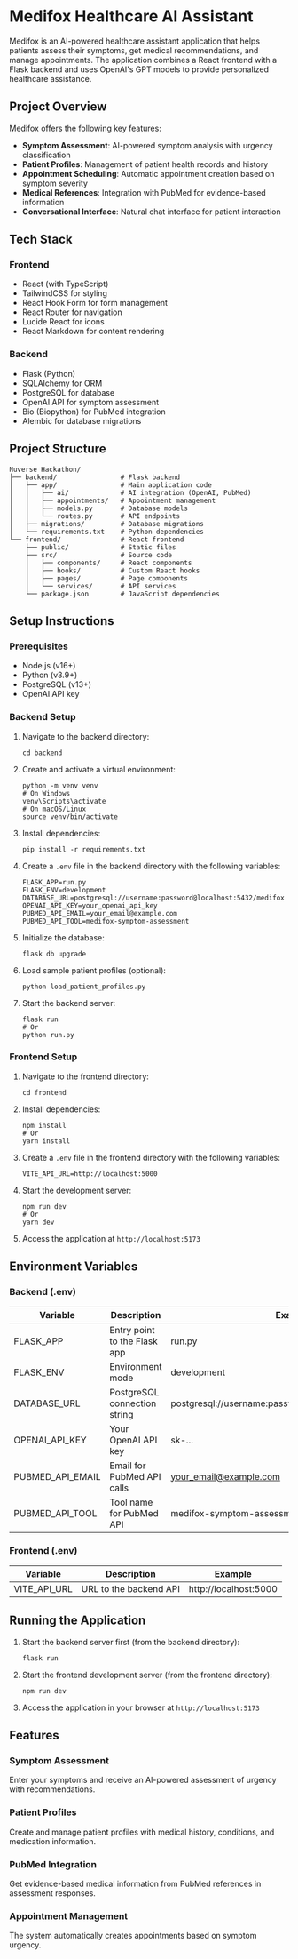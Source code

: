 # Medifox Healthcare AI Assistant

Medifox is an AI-powered healthcare assistant application that helps patients assess their symptoms, get medical recommendations, and manage appointments. The application combines a React frontend with a Flask backend and uses OpenAI's GPT models to provide personalized healthcare assistance.

## Project Overview

Medifox offers the following key features:

- **Symptom Assessment**: AI-powered symptom analysis with urgency classification
- **Patient Profiles**: Management of patient health records and history
- **Appointment Scheduling**: Automatic appointment creation based on symptom severity
- **Medical References**: Integration with PubMed for evidence-based information
- **Conversational Interface**: Natural chat interface for patient interaction

## Tech Stack

### Frontend
- React (with TypeScript)
- TailwindCSS for styling
- React Hook Form for form management
- React Router for navigation
- Lucide React for icons
- React Markdown for content rendering

### Backend
- Flask (Python)
- SQLAlchemy for ORM
- PostgreSQL for database
- OpenAI API for symptom assessment
- Bio (Biopython) for PubMed integration
- Alembic for database migrations

## Project Structure

```
Nuverse Hackathon/
├── backend/                # Flask backend
│   ├── app/                # Main application code
│   │   ├── ai/             # AI integration (OpenAI, PubMed)
│   │   ├── appointments/   # Appointment management
│   │   ├── models.py       # Database models
│   │   └── routes.py       # API endpoints
│   ├── migrations/         # Database migrations
│   └── requirements.txt    # Python dependencies
└── frontend/               # React frontend
    ├── public/             # Static files
    ├── src/                # Source code
    │   ├── components/     # React components
    │   ├── hooks/          # Custom React hooks
    │   ├── pages/          # Page components
    │   └── services/       # API services
    └── package.json        # JavaScript dependencies
```

## Setup Instructions

### Prerequisites

- Node.js (v16+)
- Python (v3.9+)
- PostgreSQL (v13+)
- OpenAI API key

### Backend Setup

1. Navigate to the backend directory:
   ```
   cd backend
   ```

2. Create and activate a virtual environment:
   ```
   python -m venv venv
   # On Windows
   venv\Scripts\activate
   # On macOS/Linux
   source venv/bin/activate
   ```

3. Install dependencies:
   ```
   pip install -r requirements.txt
   ```

4. Create a `.env` file in the backend directory with the following variables:
   ```
   FLASK_APP=run.py
   FLASK_ENV=development
   DATABASE_URL=postgresql://username:password@localhost:5432/medifox
   OPENAI_API_KEY=your_openai_api_key
   PUBMED_API_EMAIL=your_email@example.com
   PUBMED_API_TOOL=medifox-symptom-assessment
   ```

5. Initialize the database:
   ```
   flask db upgrade
   ```

6. Load sample patient profiles (optional):
   ```
   python load_patient_profiles.py
   ```

7. Start the backend server:
   ```
   flask run
   # Or
   python run.py
   ```

### Frontend Setup

1. Navigate to the frontend directory:
   ```
   cd frontend
   ```

2. Install dependencies:
   ```
   npm install
   # Or
   yarn install
   ```

3. Create a `.env` file in the frontend directory with the following variables:
   ```
   VITE_API_URL=http://localhost:5000
   ```

4. Start the development server:
   ```
   npm run dev
   # Or
   yarn dev
   ```

5. Access the application at `http://localhost:5173`

## Environment Variables

### Backend (.env)

| Variable | Description | Example |
|----------|-------------|---------|
| FLASK_APP | Entry point to the Flask app | run.py |
| FLASK_ENV | Environment mode | development |
| DATABASE_URL | PostgreSQL connection string | postgresql://username:password@localhost:5432/medifox |
| OPENAI_API_KEY | Your OpenAI API key | sk-... |
| PUBMED_API_EMAIL | Email for PubMed API calls | your_email@example.com |
| PUBMED_API_TOOL | Tool name for PubMed API | medifox-symptom-assessment |

### Frontend (.env)

| Variable | Description | Example |
|----------|-------------|---------|
| VITE_API_URL | URL to the backend API | http://localhost:5000 |

## Running the Application

1. Start the backend server first (from the backend directory):
   ```
   flask run
   ```

2. Start the frontend development server (from the frontend directory):
   ```
   npm run dev
   ```

3. Access the application in your browser at `http://localhost:5173`

## Features

### Symptom Assessment
Enter your symptoms and receive an AI-powered assessment of urgency with recommendations.

### Patient Profiles
Create and manage patient profiles with medical history, conditions, and medication information.

### PubMed Integration
Get evidence-based medical information from PubMed references in assessment responses.

### Appointment Management
The system automatically creates appointments based on symptom urgency.
